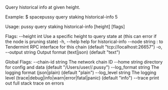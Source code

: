 Query historical info at given height.

Example:
$ spacepussy query staking historical-info 5

Usage:
  pussy query staking historical-info [height] [flags]

Flags:
      --height int      Use a specific height to query state at (this can error if the node is pruning state)
  -h, --help            help for historical-info
      --node string     <host>:<port> to Tendermint RPC interface for this chain (default "tcp://localhost:26657")
  -o, --output string   Output format (text|json) (default "text")

Global Flags:
      --chain-id string     The network chain ID
      --home string         directory for config and data (default "/Users/user//.pussy")
      --log_format string   The logging format (json|plain) (default "plain")
      --log_level string    The logging level (trace|debug|info|warn|error|fatal|panic) (default "info")
      --trace               print out full stack trace on errors
